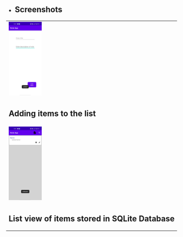 
<ul><li><h2>Screenshots</h2></li></ul>
<table style="width:100%">
<tr>
<td><img src = "https://github.com/sameer2506/Kotlin-Development/blob/8.NoteApp/img/image2.jpg" height= "200px" ></td>
</tr>
<tr>
<td><h2>Adding items to the list</h2></td>          
</tr>
<tr>
<td><img src = "https://github.com/sameer2506/Kotlin-Development/blob/8.NoteApp/img/image1.jpg" height= "200px" ></td>
</tr>
<tr>
<td><h2>List view of items stored in SQLite Database</h2></td>          
</tr>
</table>
